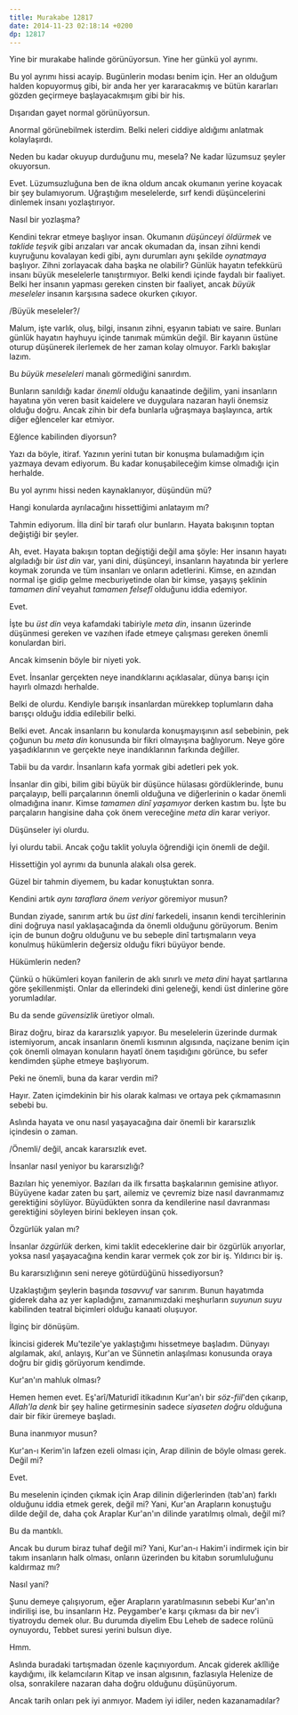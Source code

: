 ```yaml
---
title: Murakabe 12817
date: 2014-11-23 02:18:14 +0200
dp: 12817
---
```


Yine bir murakabe halinde görünüyorsun. Yine her günkü yol ayrımı.

Bu yol ayrımı hissi acayip. Bugünlerin modası benim için. Her an olduğum
halden kopuyormuş gibi, bir anda her yer kararacakmış ve bütün kararları
gözden geçirmeye başlayacakmışım gibi bir his.

Dışarıdan gayet normal görünüyorsun.

Anormal görünebilmek isterdim. Belki neleri ciddiye aldığımı anlatmak
kolaylaşırdı.

Neden bu kadar okuyup durduğunu mu, mesela? Ne kadar lüzumsuz şeyler
okuyorsun.

Evet. Lüzumsuzluğuna ben de ikna oldum ancak okumanın yerine koyacak bir
şey bulamıyorum. Uğraştığım meselelerde, sırf kendi düşüncelerini
dinlemek insanı yozlaştırıyor.

Nasıl bir yozlaşma?

Kendini tekrar etmeye başlıyor insan. Okumanın *düşünceyi öldürmek* ve
*taklide teşvik* gibi arızaları var ancak okumadan da, insan zihni kendi
kuyruğunu kovalayan kedi gibi, aynı durumları aynı şekilde *oynatmaya*
başlıyor. Zihni zorlayacak daha başka ne olabilir? Günlük hayatın
tefekkürü insanı büyük meselelerle tanıştırmıyor. Belki kendi içinde
faydalı bir faaliyet. Belki her insanın yapması gereken cinsten bir
faaliyet, ancak *büyük meseleler* insanın karşısına sadece okurken
çıkıyor.

/Büyük meseleler?/

Malum, işte varlık, oluş, bilgi, insanın zihni, eşyanın tabiatı ve
saire. Bunları günlük hayatın hayhuyu içinde tanımak mümkün değil. Bir
kayanın üstüne oturup düşünerek ilerlemek de her zaman kolay olmuyor.
Farklı bakışlar lazım.

Bu *büyük meseleleri* manalı görmediğini sanırdım.

Bunların sanıldığı kadar *önemli* olduğu kanaatinde değilim, yani
insanların hayatına yön veren basit kaidelere ve duygulara nazaran hayli
önemsiz olduğu doğru. Ancak zihin bir defa bunlarla uğraşmaya
başlayınca, artık diğer eğlenceler kar etmiyor.

Eğlence kabilinden diyorsun?

Yazı da böyle, itiraf. Yazının yerini tutan bir konuşma bulamadığım için
yazmaya devam ediyorum. Bu kadar konuşabileceğim kimse olmadığı için
herhalde.

Bu yol ayrımı hissi neden kaynaklanıyor, düşündün mü?

Hangi konularda ayrılacağını hissettiğimi anlatayım mı?

Tahmin ediyorum. İlla dinî bir tarafı olur bunların. Hayata bakışının
toptan değiştiği bir şeyler.

Ah, evet. Hayata bakışın toptan değiştiği değil ama şöyle: Her insanın
hayatı algıladığı bir *üst din* var, yani dini, düşünceyi, insanların
hayatında bir yerlere koymak zorunda ve tüm insanları ve onların
adetlerini. Kimse, en azından normal işe gidip gelme mecburiyetinde olan
bir kimse, yaşayış şeklinin *tamamen dinî* veyahut *tamamen felsefî*
olduğunu iddia edemiyor.

Evet.

İşte bu *üst din* veya kafamdaki tabiriyle *meta din*, insanın üzerinde
düşünmesi gereken ve vazıhen ifade etmeye çalışması gereken önemli
konulardan biri.

Ancak kimsenin böyle bir niyeti yok.

Evet. İnsanlar gerçekten neye inandıklarını açıklasalar, dünya barışı
için hayırlı olmazdı herhalde.

Belki de olurdu. Kendiyle barışık insanlardan mürekkep toplumların daha
barışçı olduğu iddia edilebilir belki.

Belki evet. Ancak insanların bu konularda konuşmayışının asıl sebebinin,
pek çoğunun bu *meta din* konusunda bir fikri olmayışına bağlıyorum.
Neye göre yaşadıklarının ve gerçekte neye inandıklarının farkında
değiller.

Tabii bu da vardır. İnsanların kafa yormak gibi adetleri pek yok.

İnsanlar din gibi, bilim gibi büyük bir düşünce hülasası gördüklerinde,
bunu parçalayıp, belli parçalarının önemli olduğuna ve diğerlerinin o
kadar önemli olmadığına inanır. Kimse *tamamen dinî yaşamıyor* derken
kastım bu. İşte bu parçaların hangisine daha çok önem vereceğine *meta
din* karar veriyor.

Düşünseler iyi olurdu.

İyi olurdu tabii. Ancak çoğu taklit yoluyla öğrendiği için önemli de
değil.

Hissettiğin yol ayrımı da bununla alakalı olsa gerek.

Güzel bir tahmin diyemem, bu kadar konuştuktan sonra.

Kendini artık *aynı taraflara önem veriyor* göremiyor musun?

Bundan ziyade, sanırım artık bu *üst dini* farkedeli, insanın kendi
tercihlerinin dini doğruya nasıl yaklaşacağında da önemli olduğunu
görüyorum. Benim için de bunun doğru olduğunu ve bu sebeple dinî
tartışmaların veya konulmuş hükümlerin değersiz olduğu fikri büyüyor
bende.

Hükümlerin neden?

Çünkü o hükümleri koyan fanilerin de aklı sınırlı ve *meta dini* hayat
şartlarına göre şekillenmişti. Onlar da ellerindeki dini geleneği, kendi
üst dinlerine göre yorumladılar.

Bu da sende *güvensizlik* üretiyor olmalı.

Biraz doğru, biraz da kararsızlık yapıyor. Bu meselelerin üzerinde
durmak istemiyorum, ancak insanların önemli kısmının algısında, naçizane
benim için çok önemli olmayan konuların hayatî önem taşıdığını görünce,
bu sefer kendimden şüphe etmeye başlıyorum.

Peki ne önemli, buna da karar verdin mi?

Hayır. Zaten içimdekinin bir his olarak kalması ve ortaya pek
çıkmamasının sebebi bu.

Aslında hayata ve onu nasıl yaşayacağına dair önemli bir kararsızlık
içindesin o zaman.

/Önemli/ değil, ancak kararsızlık evet.

İnsanlar nasıl yeniyor bu kararsızlığı?

Bazıları hiç yenemiyor. Bazıları da ilk fırsatta başkalarının gemisine
atlıyor. Büyüyene kadar zaten bu şart, ailemiz ve çevremiz bize nasıl
davranmamız gerektiğini söylüyor. Büyüdükten sonra da kendilerine nasıl
davranması gerektiğini söyleyen birini bekleyen insan çok.

Özgürlük yalan mı?

İnsanlar *özgürlük* derken, kimi taklit edeceklerine dair bir özgürlük
arıyorlar, yoksa nasıl yaşayacağına kendin karar vermek çok zor bir iş.
Yıldırıcı bir iş.

Bu kararsızlığının seni nereye götürdüğünü hissediyorsun?

Uzaklaştığım şeylerin başında *tasavvuf* var sanırım. Bunun hayatımda
giderek daha az yer kapladığını, zamanımızdaki meşhurların *suyunun
suyu* kabilinden teatral biçimleri olduğu kanaati oluşuyor.

İlginç bir dönüşüm.

İkincisi giderek Mu'tezile'ye yaklaştığımı hissetmeye başladım. Dünyayı
algılamak, akıl, anlayış, Kur'an ve Sünnetin anlaşılması konusunda oraya
doğru bir gidiş görüyorum kendimde.

Kur'an'ın mahluk olması?

Hemen hemen evet. Eş'arî/Maturidî itikadının Kur'an'ı bir *söz-fiil*'den
çıkarıp, *Allah'la denk* bir şey haline getirmesinin sadece *siyaseten
doğru* olduğuna dair bir fikir üremeye başladı.

Buna inanmıyor musun?

Kur'an-ı Kerim'in lafzen ezeli olması için, Arap dilinin de böyle olması
gerek. Değil mi?

Evet.

Bu meselenin içinden çıkmak için Arap dilinin diğerlerinden (tab'an)
farklı olduğunu iddia etmek gerek, değil mi? Yani, Kur'an Arapların
konuştuğu dilde değil de, daha çok Araplar Kur'an'ın dilinde yaratılmış
olmalı, değil mi?

Bu da mantıklı.

Ancak bu durum biraz tuhaf değil mi? Yani, Kur'an-ı Hakim'i indirmek
için bir takım insanların halk olması, onların üzerinden bu kitabın
sorumluluğunu kaldırmaz mı?

Nasıl yani?

Şunu demeye çalışıyorum, eğer Arapların yaratılmasının sebebi Kur'an'ın
indirilişi ise, bu insanların Hz. Peygamber'e karşı çıkması da bir nev'i
tiyatroydu demek olur. Bu durumda diyelim Ebu Leheb de sadece rolünü
oynuyordu, Tebbet suresi yerini bulsun diye.

Hmm.

Aslında buradaki tartışmadan özenle kaçınıyordum. Ancak giderek aklîliğe
kaydığımı, ilk kelamcıların Kitap ve insan algısının, fazlasıyla
Helenize de olsa, sonrakilere nazaran daha doğru olduğunu düşünüyorum.

Ancak tarih onları pek iyi anmıyor. Madem iyi idiler, neden
kazanamadılar?
